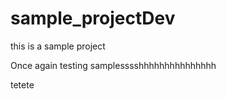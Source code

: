 # sample_projectDev

this is a sample project


Once again testing samplesssshhhhhhhhhhhhhhh


tetete